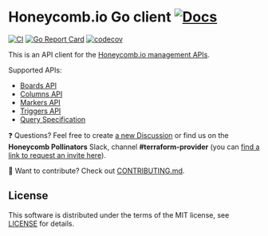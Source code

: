 # Honeycomb.io Go client [![Docs][doc-badge]][doc-link]

[doc-badge]: https://pkg.go.dev/badge/github.com/kvrhdn/go-honeycombio
[doc-link]: https://pkg.go.dev/github.com/kvrhdn/go-honeycombio

[![CI](https://github.com/kvrhdn/go-honeycombio/workflows/CI/badge.svg)](https://github.com/kvrhdn/go-honeycombio/actions)
[![Go Report Card](https://goreportcard.com/badge/github.com/kvrhdn/go-honeycombio)](https://goreportcard.com/report/github.com/kvrhdn/go-honeycombio)
[![codecov](https://codecov.io/gh/kvrhdn/go-honeycombio/branch/main/graph/badge.svg)](https://codecov.io/gh/kvrhdn/go-honeycombio)

This is an API client for the [Honeycomb.io management APIs](https://docs.honeycomb.io/api/).

Supported APIs:

- [Boards API](https://docs.honeycomb.io/api/boards-api/)
- [Columns API](https://docs.honeycomb.io/api/columns/)
- [Markers API](https://docs.honeycomb.io/api/markers/)
- [Triggers API](https://docs.honeycomb.io/api/triggers/)
- [Query Specification](https://docs.honeycomb.io/api/query-specification/)

❓ Questions? Feel free to create [a new Discussion](https://github.com/kvrhdn/go-honeycombio/discussions) or find us on the **Honeycomb Pollinators** Slack, channel **#terraform-provider** (you can [find a link to request an invite here](https://www.honeycomb.io/blog/spread-the-love-appreciating-our-pollinators-community/)).

🔧 Want to contribute? Check out [CONTRIBUTING.md](./CONTRIBUTING.md).

## License

This software is distributed under the terms of the MIT license, see [LICENSE](./LICENSE) for details.
